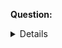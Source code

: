 <span class="jta" data-id="{{#custom_datetime}}YYYY-MM-DDTHH-mm-ss-SSS{{/custom_datetime}}">**Question:**<span class="question">


</span><details class="answer">


</details></span>
